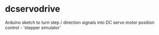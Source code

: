 dcservodrive
============

Arduino sketch to turn step / direction signals into DC servo motor position control - 'stepper simulator' 
